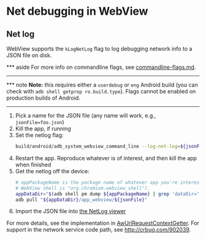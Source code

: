 # Net debugging in WebView

## Net log

WebView supports the `kLogNetLog` flag to log debugging network info to a JSON
file on disk.

*** aside
For more info on commandline flags, see
[commandline-flags.md](./commandline-flags.md).
***

*** note
**Note:** this requires either a `userdebug` or `eng` Android build (you can
check with `adb shell getprop ro.build.type`). Flags cannot be enabled on
production builds of Android.
***

1. Pick a name for the JSON file (any name will work, e.g., `jsonFile=foo.json`)
1. Kill the app, if running
1. Set the netlog flag:
   ```sh
   build/android/adb_system_webview_command_line --log-net-log=${jsonFile}
   ```
1. Restart the app. Reproduce whatever is of interest, and then kill the app
   when finished
1. Get the netlog off the device:
   ```sh
   # appPackageName is the package name of whatever app you're interested (ex.
   # WebView shell is "org.chromium.webview_shell").
   appDataDir="$(adb shell pm dump ${appPackageName} | grep 'dataDir=' | sed 's/^ *dataDir=//')" && \
   adb pull "${appDataDir}/app_webview/${jsonFile}"
   ```
1. Import the JSON file into [the NetLog
   viewer](https://chromium.googlesource.com/catapult/+/master/netlog_viewer/)

For more details, see the implementation in
[AwUrlRequestContextGetter](/android_webview/browser/net/aw_url_request_context_getter.cc).
For support in the network service code path, see http://crbug.com/902039.
